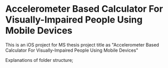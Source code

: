 # Accelerometer Based Calculator For Visually-Impaired People Using Mobile Devices
This is an iOS project for MS thesis project title as "Accelerometer Based Calculator For Visually-Impaired People Using Mobile Devices"

Explanations of folder structure;

